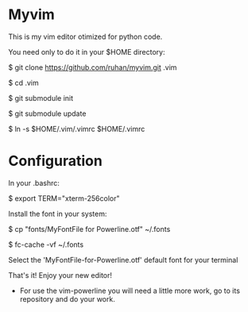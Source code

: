 Myvim
=====

This is my vim editor otimized for python code.

You need only to do it in your $HOME directory:

$ git clone https://github.com/ruhan/myvim.git .vim

$ cd .vim

$ git submodule init

$ git submodule update

$ ln -s $HOME/.vim/.vimrc $HOME/.vimrc


Configuration
=============

In your .bashrc:

$ export TERM="xterm-256color"

Install the font in your system:

$ cp "fonts/MyFontFile for Powerline.otf" ~/.fonts

$ fc-cache -vf ~/.fonts

Select the 'MyFontFile-for-Powerline.otf' default font for your terminal


That's it! Enjoy your new editor!

* For use the vim-powerline you will need a little more work, go to 
its repository and do your work.
